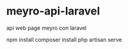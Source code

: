 # meyro-api-laravel
api web page meyro con laravel 

npm install
composer install
php artisan serve 